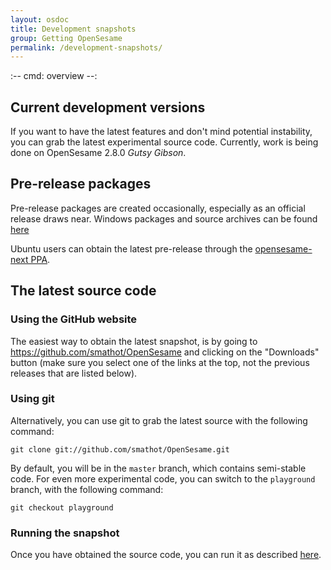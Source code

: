 ```yaml
---
layout: osdoc
title: Development snapshots
group: Getting OpenSesame
permalink: /development-snapshots/
---
```


:--
cmd: overview
--:

## Current development versions

If you want to have the latest features and don't mind potential instability, you can grab the latest experimental source code. Currently, work is being done on OpenSesame 2.8.0 *Gutsy Gibson*.

## Pre-release packages

Pre-release packages are created occasionally, especially as an official release draws near. Windows packages and source archives can be found [here][pre-release]

Ubuntu users can obtain the latest pre-release through the [opensesame-next PPA][ppa].

## The latest source code

### Using the GitHub website

The easiest way to obtain the latest snapshot, is by going to <https://github.com/smathot/OpenSesame> and clicking on the "Downloads" button (make sure you select one of the links at the top, not the previous releases that are listed below).

### Using git

Alternatively, you can use git to grab the latest source with the following command:

	git clone git://github.com/smathot/OpenSesame.git

By default, you will be in the `master` branch, which contains semi-stable code. For even more experimental code, you can switch to the `playground` branch, with the following command:

	git checkout playground

### Running the snapshot

Once you have obtained the source code, you can run it as described [here][run-source].

[pre-release]: http://files.cogsci.nl/software/opensesame/pre-releases/
[run-source]: /getting-opensesame/running-from-source
[ppa]: https://launchpad.net/~smathot/+archive/opensesame-next